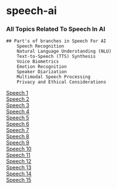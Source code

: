 # speech-ai
### All Topics Related To Speech In AI    
```
## Part's of branches in Speech For AI
    Speech Recognition
    Natural Language Understanding (NLU)
    Text-to-Speech (TTS) Synthesis
    Voice Biometrics
    Emotion Recognition
    Speaker Diarization
    Multimodal Speech Processing
    Privacy and Ethical Considerations
```
[Speech 1](https://arxiv.org/pdf/2010.04950.pdf)  
[Speech 2](https://arxiv.org/pdf/1910.07047.pdf)  
[Speech 3](https://arxiv.org/pdf/1902.06927.pdf)  
[Speech 4]()  
[Speech 5]()  
[Speech 6]()  
[Speech 7]()  
[Speech 8]()  
[Speech 9]()  
[Speech 10]()  
[Speech 11]()  
[Speech 12]()  
[Speech 13]()  
[Speech 14]()  
[Speech 15]()  
